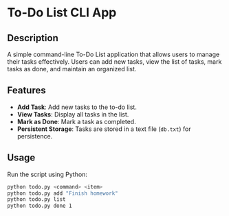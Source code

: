 # To-Do List CLI App

## Description

A simple command-line To-Do List application that allows users to manage their tasks effectively. Users can add new tasks, view the list of tasks, mark tasks as done, and maintain an organized list.

## Features

- **Add Task**: Add new tasks to the to-do list.
- **View Tasks**: Display all tasks in the list.
- **Mark as Done**: Mark a task as completed.
- **Persistent Storage**: Tasks are stored in a text file (`db.txt`) for persistence.

## Usage

Run the script using Python:

```bash
python todo.py <command> <item>
python todo.py add "Finish homework"
python todo.py list
python todo.py done 1


